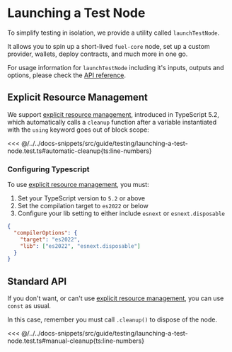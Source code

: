 # Launching a Test Node

To simplify testing in isolation, we provide a utility called `launchTestNode`.

It allows you to spin up a short-lived `fuel-core` node, set up a custom provider, wallets, deploy contracts, and much more in one go.

For usage information for `launchTestNode` including it's inputs, outputs and options, please check the [API reference](https://fuels-ts-docs-api.vercel.app/functions/_fuel_ts_contract.test_utils.launchTestNode.html).

## Explicit Resource Management

We support [explicit resource management](https://www.typescriptlang.org/docs/handbook/variable-declarations.html#using-declarations), introduced in TypeScript 5.2, which automatically calls a `cleanup` function after a variable instantiated with the `using` keyword goes out of block scope:

<<< @/../../docs-snippets/src/guide/testing/launching-a-test-node.test.ts#automatic-cleanup{ts:line-numbers}

### Configuring Typescript

To use [explicit resource management](https://www.typescriptlang.org/docs/handbook/variable-declarations.html#using-declarations), you must:

1.  Set your TypeScript version to `5.2` or above
2.  Set the compilation target to `es2022` or below
3.  Configure your lib setting to either include `esnext` or `esnext.disposable`

```json
{
  "compilerOptions": {
    "target": "es2022",
    "lib": ["es2022", "esnext.disposable"]
  }
}
```

## Standard API

If you don't want, or can't use [explicit resource management](https://www.typescriptlang.org/docs/handbook/variable-declarations.html#using-declarations), you can use `const` as usual.

In this case, remember you must call `.cleanup()` to dispose of the node.

<<< @/../../docs-snippets/src/guide/testing/launching-a-test-node.test.ts#manual-cleanup{ts:line-numbers}
